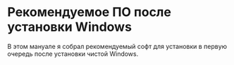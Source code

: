 # Рекомендуемое ПО после установки Windows
В этом мануале я собрал рекомендуемый софт для установки в первую очередь после установки чистой Windows.
